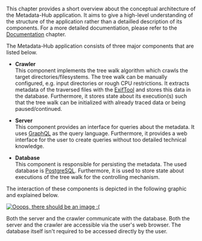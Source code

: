 This chapter provides a short overview about the conceptual architecture
of the Metadata-Hub application.
It aims to give a high-level understanding of the structure of the application
rather than a detailled description of its components.
For a more detailed documentiation, please refer to the
[Documentation](https://github.com/amos-project2/metadata-hub/wiki/Documentation)
chapter.

The Metadata-Hub application consists of three major components that are listed
below.

* **Crawler**<br>
  This component implements the tree walk algorithm which crawls the
  target directories/filesystems.
  The tree walk can be manually configured, e.g. input directories or rough CPU restrictions.
  It extracts metadata of the traversed files with the
  [ExifTool](https://exiftool.org/) and stores this data in the database.
  Furthermore, it stores state about its execution(s) such that the tree walk
  can be initialized with already traced data or being paused/continued.

* **Server**<br>
  This component provides an interface for queries about the metadata.
  It uses [GraphQL](https://graphql.org/) as the query language.
  Furthermore, it provides a web interface for the user to create queries
  without too detailed technical knowledge.

* **Database**<br>
  This component is responsible for persisting the metadata.
  The used database is [PostgreSQL](https://www.postgresql.org).
  Furthermore, it is used to store state about executions of the tree walk
  for the controlling mechanism.

The interaction of these components is depicted in the following graphic
and explained below.


[![Ooops, there should be an image :(](https://raw.githubusercontent.com/amos-project2/metadata-hub/80a7f8b2d957d19a4988b07c315b5565f1c343d4/documentation/images/architecture_prev.png)](https://raw.githubusercontent.com/amos-project2/metadata-hub/ce42678a35d31314d4d427dc805d7c7f8672cc0b/documentation/images/architecture.png)


Both the server and the crawler communicate with the database.
Both the server and the crawler are accessible via the user's web browser.
The database itself isn't required to be accessed directly by the user.
